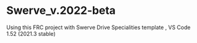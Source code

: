# Swerve_v.2022-beta
Using this FRC project with Swerve Drive Specialities template , VS Code 1.52 (2021.3 stable)

